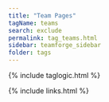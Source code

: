```yaml
---
title: "Team Pages"
tagName: teams
search: exclude
permalink: tag_teams.html
sidebar: teamforge_sidebar
folder: tags
---
```

{% include taglogic.html %}

{% include links.html %}
